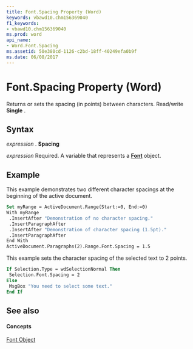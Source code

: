 ```yaml
---
title: Font.Spacing Property (Word)
keywords: vbawd10.chm156369040
f1_keywords:
- vbawd10.chm156369040
ms.prod: word
api_name:
- Word.Font.Spacing
ms.assetid: 50e380cd-1126-c2bd-18ff-40249efa0b9f
ms.date: 06/08/2017
---
```



# Font.Spacing Property (Word)

Returns or sets the spacing (in points) between characters. Read/write **Single** .


## Syntax

 _expression_ . **Spacing**

 _expression_ Required. A variable that represents a **[Font](font-object-word.md)** object.


## Example

This example demonstrates two different character spacings at the beginning of the active document.


```vb
Set myRange = ActiveDocument.Range(Start:=0, End:=0) 
With myRange 
 .InsertAfter "Demonstration of no character spacing." 
 .InsertParagraphAfter 
 .InsertAfter "Demonstration of character spacing (1.5pt)." 
 .InsertParagraphAfter 
End With 
ActiveDocument.Paragraphs(2).Range.Font.Spacing = 1.5
```

This example sets the character spacing of the selected text to 2 points.




```vb
If Selection.Type = wdSelectionNormal Then 
 Selection.Font.Spacing = 2 
Else 
 MsgBox "You need to select some text." 
End If
```


## See also


#### Concepts


[Font Object](font-object-word.md)

